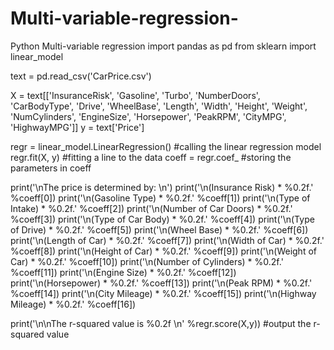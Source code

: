 # Multi-variable-regression-
Python Multi-variable regression 
import pandas as pd
from sklearn import linear_model

text = pd.read_csv('CarPrice.csv')

X = text[['InsuranceRisk', 'Gasoline', 'Turbo', 'NumberDoors', 'CarBodyType', 'Drive', 'WheelBase', 
           'Length', 'Width', 'Height', 'Weight', 'NumCylinders', 'EngineSize', 'Horsepower',
           'PeakRPM', 'CityMPG', 'HighwayMPG']]
y = text['Price']

regr = linear_model.LinearRegression()  #calling the linear regression model
regr.fit(X, y)  #fitting a line to the data 
coeff = regr.coef_  #storing the parameters in coeff

print('\nThe price is determined by: \n')
print('\n(Insurance Risk) * %0.2f.' %coeff[0])
print('\n(Gasoline Type) * %0.2f.' %coeff[1])
print('\n(Type of Intake) * %0.2f.' %coeff[2])
print('\n(Number of Car Doors) * %0.2f.' %coeff[3])
print('\n(Type of Car Body) * %0.2f.' %coeff[4])
print('\n(Type of Drive) * %0.2f.' %coeff[5])
print('\n(Wheel Base) * %0.2f.' %coeff[6])
print('\n(Length of Car) * %0.2f.' %coeff[7])
print('\n(Width of Car) * %0.2f.' %coeff[8])
print('\n(Height of Car) * %0.2f.' %coeff[9])
print('\n(Weight of Car) * %0.2f.' %coeff[10])
print('\n(Number of Cylinders) * %0.2f.' %coeff[11])
print('\n(Engine Size) * %0.2f.' %coeff[12])
print('\n(Horsepower) * %0.2f.' %coeff[13])
print('\n(Peak RPM) * %0.2f.' %coeff[14])
print('\n(City Mileage) * %0.2f.' %coeff[15])
print('\n(Highway Mileage) * %0.2f.' %coeff[16])


print('\n\nThe r-squared value is %0.2f \n' %regr.score(X,y))  #output the r-squared value
